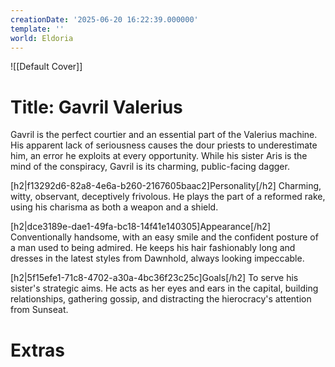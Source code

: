 ```yaml
---
creationDate: '2025-06-20 16:22:39.000000'
template: ''
world: Eldoria
---
```

![[Default Cover]]

# Title: Gavril Valerius

Gavril is the perfect courtier and an essential part of the Valerius machine. His apparent lack of seriousness causes the dour priests to underestimate him, an error he exploits at every opportunity. While his sister Aris is the mind of the conspiracy, Gavril is its charming, public-facing dagger.

[h2|f13292d6-82a8-4e6a-b260-2167605baac2]Personality[/h2]
Charming, witty, observant, deceptively frivolous. He plays the part of a reformed rake, using his charisma as both a weapon and a shield.

[h2|dce3189e-dae1-49fa-bc18-14f41e140305]Appearance[/h2]
Conventionally handsome, with an easy smile and the confident posture of a man used to being admired. He keeps his hair fashionably long and dresses in the latest styles from Dawnhold, always looking impeccable.

[h2|5f15efe1-71c8-4702-a30a-4bc36f23c25c]Goals[/h2]
To serve his sister's strategic aims. He acts as her eyes and ears in the capital, building relationships, gathering gossip, and distracting the hierocracy's attention from Sunseat.





# Extras

